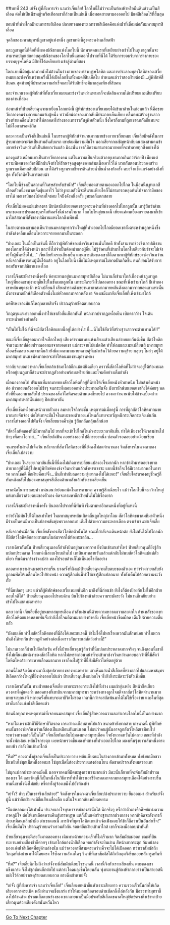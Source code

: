 ##บทที่ 243 เย่จั้ง ผู้ที่สังหารเจ้า นามว่าเจี่ยเลี่ย!
โลกใบนี้ไม่ว่าจะเป็นท้องฟ้าหรือผืนดินล้วนเป็นสีเลือด ต่อให้เป็นพืชหญ้าหรือเทือกเขาก็ล้วนเป็นเช่นนี้ เมื่อทอดสายตามองออกไป มีแต่สีเลือดไร้ที่สิ้นสุด

ขอบฟ้าที่ห่างไกลมีทะเลทรายสีเลือด ปลายทางของทะเลทรายสีเลือดคือแอ่งน้ำที่เชื่อมต่อกับมหาสมุทรสีเลือด

จุดลึกของมหาสมุทรมีภูเขาอยู่แห่งหนึ่ง ภูเขาแห่งนี้สูงตระหง่านเสียดฟ้า

และภูเขาลูกนี้ก็คือที่ตั้งของปณิธานแห่งโลกใบนี้ นักพรตคนแรกที่เหยียบย่างเข้าไปในภูเขาลูกนั้นจะสามารถปลุกเสกควบคุมปณิธานของโลกใบนี้และออกไปจากที่นี่ได้ ได้รับการยอมรับจากร่างกายของบรรพบุรุษโลหิต มีสิทธิ์ได้เหยียบย่างเข้าสู่ด่านที่สอง

โลกแบบนี้มีอยู่มากมายนับไม่ถ้วนในร่างกายของบรรพบุรุษโลหิต และการประลองบุตรโลหิตของเซวี่ยเหมยและซ่งจวินหว่านครั้งนี้ได้เปิดโลกขึ้นทั้งหมดยี่สิบเอ็ดใบ กำหนดแล้วว่าสองฝ่ายต้องมี...ผู้พิทักษ์สี่สิบคน สุดท้ายผู้ที่ประสบความสำเร็จและได้รับสิทธิ์จะมีมากสุดเพียงยี่สิบคน

และจำนวนของผู้พิทักษ์ที่ทั้งเซวี่ยเหมยและซ่งจวินหว่านพามาก็จะตัดสินความได้เปรียบและเสียเปรียบของด่านที่สอง

ก่อนหน้าที่ป๋ายเสี่ยวฉุนจะมาเยือนโลกแห่งนี้ ผู้พิทักษ์ของเซวี่ยเหมยได้เข้ามาด้านในก่อนแล้ว นี่คือชายวัยกลางคนร่างกายผอมแห้งผู้หนึ่ง ทว่านัยน์ตาของเขากลับมีประกายเย็นเยียบ คลื่นตบะสร้างฐานรากช่วงท้ายเคลื่อนไหวทำให้ตลอดทั้งร่างของเขาราวกับงูพิษตัวหนึ่ง ซึ่งใครก็ตามที่ถูกเขาฉกกัดก็แทบจะไม่มีโอกาสรอดชีวิต

และความเป็นจริงก็เป็นเช่นนี้ ในบรรดาผู้พิทักษ์จำนวนมากมายข้างกายเซวี่ยเหมย เจี่ยเลี่ยมีพลังในการสู้รบมากพอจะจัดเป็นสามอันดับแรก เขาย่อมมีความมั่นใจ นอกเสียจากเผชิญหน้ากับคนสองสามคนข้างกายซ่งจวินหว่านที่เป็นข้อยกเว้นแล้ว มิฉะนั้น เขาก็มีความสามารถมากพอที่จะทำลายทุกสิ่งอย่างได้

มองดูแล้วเหมือนเขาเป็นชายวัยกลางคน แต่ในความเป็นจริงแล้วอายุเขามากเกินกว่าร้อยปี เพียงแต่ความพิเศษของวิชาที่ฝึกฝนจึงทำให้รักษาจุดสูงสุดของกล้ามเนื้อเอาไว้ได้ บวกกับตอนประลองสร้างฐานรากเมื่อหกสิบปีก่อน เขาได้สร้างฐานรากชีพจรดินด้วยน้ำขึ้นน้ำลงห้าครั้ง ตบะจึงแข็งแกร่งอย่างถึงที่สุด ทั้งยังถนัดในการลอบฆ่า

“โลกใบนี้ช่างเป็นสถานที่วิเศษสำหรับข้านัก!” เจี่ยเลี่ยทอดสายตามองออกไปไกล ในมือหนีบงูทะเลสีเลือดตัวหนึ่งขนาดเจ็ดชุ่นเอาไว้ ไม่ว่างูทะเลตัวนี้จะดิ้นรนเพียงใดก็ไม่สามารถหลุดพ้นไปจากกำมือของเขาได้ พอเขาบีบลงไปตามใจชอบ ใจปังดังหนึ่งครั้ง งูทะเลก็แตกสลาย

เจี่ยเลี่ยไม่มองแม้แต่หางตา นัยน์ตามีเพียงยอดเขาสูงตระหง่านที่ห่างออกไปไกลลูกนั้น เขารู้สึกว่าด่านแรกของการประลองบุตรโลหิตครั้งนี้น่าสนใจมาก โลกใบใหญ่ขนาดนี้ เพียงแค่ตนเยื้องกรายลงมาก็เข้ามาใกล้สถานที่ตั้งของปณิธานแห่งโลกถึงเพียงนี้

ในสายตาของเขามองเห็นว่าบนมหาสมุทรกว้างใหญ่ที่ห่างออกไปไกลมียอดเขาตั้งตระหง่านลูกหนึ่งซึ่งกำลังส่งคลื่นเคลื่อนไหวกระจายออกมาเป็นระลอก

“ช่างเถอะ ในเมื่อเป็นเช่นนี้ ก็ถือว่าผู้พิทักษ์ของซ่งจวินหว่านนั่นโชคดี ข้าทั้งสามารถช่วงชิงเอาปณิธานของโลกมาได้ล่วงหน้า และทั้งไม่จำเป็นต้องฆ่าแกงผู้อื่น ไม่รู้ว่าคนที่เข้ามาในโลกใบเดียวกับข้าจะใช่เจ้าเย่จั้งผู้นั้นหรือไม่...” เจี่ยเลี่ยหัวเราะเสียงเย็น แผนการเดิมของเขาก็คือตามหาผู้พิทักษ์ของซ่งจวินหว่าน หลังจากสังหารคนผู้นั้นได้แล้ว อยู่ในโลกใบนี้ เมื่อไม่มีเหตุการณ์ไม่คาดฝันเกิดขึ้น ตนก็ย่อมได้รับการยอมรับจากปณิธานของโลก

เวลานี้จึงสะบัดร่างหนึ่งครั้ง ห้อทะยานอยู่บนมหาสมุทรสีเลือด ไม่นานก็เข้ามาใกล้เบื้องหน้าภูเขาลูกใหญ่ที่ยอดเขาพุ่งทะลุขึ้นไปในชั้นเมฆลูกนั้น เขาระมัดระวังไปตลอดทาง ขณะที่เพิ่งเข้ามาใกล้ ฝีเท้าของเขาพลันหยุดชะงัก หน้าเปลี่ยนสี เสียงคำรามดังเขย่านภากาศมากมายพลันดังออกมาจากยอดเขาแห่งนั้น มังกรขนาดยักษ์สีเลือดตัวหนึ่งโผล่หัวออกมาจากหลังเขา จ้องเขม็งมายังเจี่ยเลี่ยที่เพิ่งเข้ามาใกล้

แค่ศีรษะของมันก็ใหญ่หลายสิบจั้ง ปราณดุร้ายซัดตลบอบอวล

วิกฤตรุนแรงระลอกหนึ่งทำให้เขาตัวสั่นเยือกทันที หน้าผากปรากฏเหงื่อเย็น เบิกตากว้าง ใจเต้นกระหน่ำอย่างบ้าคลั่ง

“เป็นไปไม่ได้ ที่นี่จะมีสัตว์โลหิตแบบนี้อยู่ได้อย่างไร นี่...นี่ไม่ใช่สัตว์ที่สร้างฐานรากจะต้านทานได้!!”

ขณะที่เจี่ยเลี่ยสูดลมหายใจเฮือกใหญ่ เสียงคำรามแหบแห้งเสียงแล้วเสียงเล่าทยอยกันดังขึ้น สัตว์โหลิตจำนวนมากปล่อยปราณออกมาจากยอดเขา แผ่กระจายไปแปดทิศ ทำให้ลมและเมฆเปลี่ยนสี มหาสมุทรเลือดซัดตลบ นอกจากนี้แล้วยังมีดวงตามากมายหลายคู่ที่แฝงเร้นไว้ด้วยความดุร้าย ผลุบๆ โผล่ๆ อยู่ใต้มหาสมุทร แน่นขนัดมากพอจะทำให้คนมองขนลุกขนพอง

ราวกับจะบอกว่าหากเจี่ยเลี่ยกล้าเข้ามาใกล้อีกแม้แต่นิดเดียว คราวนี้สัตว์โลหิตที่ไม่ว่าจะอยู่ใต้ท้องทะเลหรืออยู่บนภูเขาก็ล้วนจะปรากฏตัวอย่างพร้อมเพรียงกันและโจมตีอย่างเต็มกำลัง

เมื่อมองออกไป ปริมาณที่มากมายของสัตว์โลหิตที่อยู่ที่นี่ทำให้เจี่ยเลี่ยหนังหัวชาหนึบ ไม่กล้าเดินหน้าต่อ ก้าวถอยหลังออกไปช้าๆ จนกระทั่งถอยออกห่างประมาณพันจั้ง มังกรยักษ์บนยอดเขาถึงได้ค่อยๆ หดหัวที่ยื่นออกมากลับไป ปราณของสัตว์โลหิตรอบด้านเองก็หายไป ดวงตาจำนวนนับไม่ถ้วนเบื้องล่างมหาสมุทรเหล่านั้นค่อยๆ ปิดเข้าหากัน

เจี่ยเลี่ยเช็ดเหงื่อบนหน้าผากตัวเอง ลมหายใจถี่กระชั้น เหตุการณ์เมื่อครู่นี้ การที่ถูกสัตว์โลหิตมากมายมากมายจับจ้อง ต่อให้เขาจะมั่นใจในตบะของตัวเองแค่ไหนก็แทบจะขวัญหนีกระเจิดกระเจิงเช่นกัน เวลานี้ห่างออกไปพันจั้ง เจี่ยเลี่ยขมวดคิ้วมุ่น รู้สึกกลัดกลุ้มเล็กน้อย

“สัตว์โลหิตของที่นี่มีมากเกินไป ยากที่จะเข้าไปใกล้ในช่วงระยะเวลาอันสั้น ทำได้เพียงรอให้เวลาผ่านไปช้าๆ เพื่อหาโอกาส...” เจี่ยเลี่ยกัดฟัน ถอยห่างออกไปอีกระยะหนึ่ง ซ่อนตัวรอคอยอย่างเงียบเชียบ

จนกระทั่งผ่านไปเจ็ดวัน หลังจากที่สัตว์โลหิตของที่นี่ยังคงไม่ลดจำนวนลง จิตสังหารในดวงตาของเจี่ยเลี่ยก็เปล่งวาบ

“ช่างเถอะ ในระยะเวลาอันสั้นนี้ที่นี่คงไม่เกิดการเปลี่ยนแปลงอะไรมากนัก หากข้ามัวมารออย่างยากลำบากอยู่ที่นี่ก็สู้ไปหาผู้พิทักษ์ของซ่งจวินหว่านแล้วสังหารเขาซะ แบบนี้ข้าก็จะได้มีเวลามากพอในการรอ หากโชคดี อีกฝ่ายคือเย่จั้ง...นั่นก็เท่ากับลดความยุ่งยากลงไปได้เยอะ!” เจี่ยเลี่ยไตร่ตรองอยู่ชั่วครู่ก็หันหลังกลับไปมองมหาสมุทรสีเลือดด้านหลังแล้วหัวเราะเสียงเย็น

เขาถนัดในการลอบฆ่า แน่นอนว่าย่อมถนัดในการตามหา ความรู้สึกเฉียบไว แม้ว่าโลกใบนี้จะกว้างใหญ่ แต่เขาเชื่อว่าด้วยตบะของตัวเอง คิดจะตามหาอีกฝ่ายนั้นไม่ใช่เรื่องยาก

เวลานี้จึงสะบัดร่างหนึ่งครั้ง บินออกไปจากที่นี่ทันที เริ่มตามหาอีกคนหนึ่งที่อยู่ที่แห่งนี้

ทว่ายังไม่ทันไปได้ไกลเท่าไหร่ ในมหาสมุทรพลันเกิดคลื่นลูกใหญ่ถาโถม สัตว์โลหิตขนาดมหึมาตัวหนึ่ง มีร่างเป็นคนมีหางเป็นปลาพลันพุ่งพรวดออกมา เต็มไปด้วยความกระหายเลือด ตรงเข้าเข่นฆ่าเจี่ยเลี่ย

หลังจากประมือกัน เจี่ยเลี่ยสังหารสัตว์โลหิตตัวนั้นได้ ขณะที่กำลังจะเดินหน้าต่อ ยังไม่ทันได้ไปไกลนักก็มีสัตว์โลหิตอีกสองสามตนโผล่มาจากใต้ท้องทะเลลึก...

เวลาเดียวกันนั้น ป๋ายเสี่ยวฉุนเองก็กำลังบินอยู่กลางอากาศ ยิ่งบินเข้ามาเท่าไหร่ ป๋ายเสี่ยวฉุนก็ยิ่งรู้สึกแปลกประหลาด โลกแห่งนี้สงบเงียบเกินไป เขาบินมาหลายวันแล้วแต่กลับไม่พบสัตว์โลหิตแม้แต่ตัวเดียว พื้นดินรกร้างว่างเปล่า มองไปรอบด้านก็ไม่เห็นอะไรสักอย่าง

ตลอดทางเขาผ่านมาอย่างราบรื่น บางครั้งที่ถึงแม้ป๋ายเสี่ยวฉุนจะเก็บตบะของตัวเอง ทว่าร่างกายกลับยังถูกลมพัดให้เคลื่อนไหวไปข้างหน้า ความรู้สึกเช่นนี้ทำให้เขารู้สึกแปลกมาก ทั้งยังเต็มไปด้วยความระวังภัย

“ที่นี่แปลกๆ แหะ แล้วก็ผู้พิทักษ์ของเซวี่ยเหมยนั่นอีก มาถึงที่นี่ก่อนข้า ยังไงก็ต้องป้องกันไม่ให้อีกฝ่ายลอบใจตีได้” ป๋ายเสี่ยวฉุนมองไปรอบด้าน บินไปข้างหน้าด้วยความระมัดระวัง ไม่นานก็เหยียบย่างเข้าไปในเขตทะเลทราย

และเวลานี้ เจี่ยเลี่ยที่อยู่บนมหาสมุทรเลือด กำลังเผ่นหนีด้วยความหวาดผวาและตกใจ ด้านหลังของเขา สัตว์โลหิตขนาดหลายพันจั้งกำลังไล่โจมตีตามมาอย่างบ้าคลั่ง เจี่ยเลี่ยหน้าซีดเผือด เต็มไปด้วยความตื่นกลัว

“บัดซบเอ๊ย ทำไมสัตว์โลหิตของที่นี่ถึงได้เยอะขนาดนี้ ข้าไม่ได้ไปหาเรื่องพวกมันสักหน่อย ทำไมพวกมันถึงได้พากันปรากฏตัวอย่างต่อเนื่องราวกับกระแสสัตว์อย่างนี้!”

ไม่นานเวลาก็ผ่านไปอีกสิบวัน ครั้งนี้ป๋ายเสี่ยวฉุนรู้สึกว่าที่นี่แปลกประหลาดมากจริงๆ จนถึงตอนนี้เขาก็ยังไม่เห็นแม้แต่เงาของสัตว์โลหิต หากไม่เพราะก่อนหน้าที่จะเข้ามาซ่งจวินหว่านเคยบอกว่าที่นี่มีสัตว์โลหิตโหดร้ายกระหายเลือดมากมาย เขาก็คงไม่รู้ว่าที่นี่ยังมีสัตว์โลหิตอยู่ด้วย

ตอนนี้ใกล้จ้ะเดินทางมาถึงสุดปลายทางของทะเลทราย เขาเห็นแอ่งน้ำสีเลือดที่ห่างออกไปและมหาสมุทรสีเลือดกว้างใหญ่ที่ยิ่งห่างออกไปแล้ว ป๋ายเสี่ยวฉุนยิ่งแปลกใจ ทั้งยังยิ่งระมัดระวังตัวเพิ่มขึ้น

เวลาเดียวกันนั้น ทางฝ่ายของเจี่ยเลี่ย เขากระเซอะกระเซิงไปทั้งร่าง ผมเผ้ายุ่งเหยิง สีหน้าซีดเซียว ดวงตาทั้งคู่แดงก่ำ ตลอดทางที่เขาบินจากมหาสมุทรมา ระหว่างทางถูกโจมตีจากสัตว์โลหิตจำนวนมากแทบจะทุกนาที หลายครั้งที่แทบจะเอาชีวิตไม่รอด เวลานี้กว่าจะสลัดพ้นมาได้ไม่ใช่เรื่องง่าย และในที่สุดเขาก็มาถึงแอ่งน้ำสีเลือดแล้ว

ย้อนนึกทุกภาพเหตุการณ์ที่เจอบนมหาสมุทร เจี่ยเลี่ยก็รู้สึกหวาดผวาและยำเกรงโลกใบนี้เป็นอย่างมาก

“หากไม่เพราะข้ามีวิธีรักษาชีวิตรอด เกรงว่าคงเกือบตายไปแล้ว ขนาดข้ายังยากลำบากขนาดนี้ ผู้พิทักษ์คนนั้นของซ่งจวินหว่านก็ต้องเป็นเหมือนกันแน่นอน ไม่แน่ว่าคนผู้นั้นอาจถูกสัตว์โหลิตเขมือบไประหว่างทางแล้วก็เป็นได้" เจี่ยเลี่ยหันกลับไปมองมหาสมุทรเลือด ใจยังหวาดหวั่นไม่คลาย ขณะที่กำลังจะนั่งพักผ่อน พลันใจกระตุก เงยหน้าพรวดขึ้นมองทิศทางที่ห่างออกไปไกล มองเห็นรุ้งยาวเส้นหนึ่งตรงขอบฟ้า กำลังบินเข้ามาใกล้

“หืม?” ดวงตาทั้งคู่ของเจี่ยเลี่ยเป็นประกายวาบ พลันเก็บตบะในร่างกายเข้ามาทั้งหมด ทั้งยังยกมือขวาขึ้นหยิบไข่มุกเม็ดหนึ่งออกมา ไข่มุกเม็ดนี้ส่องประกายแสงอ่อนโยน ตัดขาดปราณทั้งหมดของเขา

ไข่มุกแปลกประหลาดเม็ดนี้ นอกจากคนที่มีตบะสูงกว่าเขามากแล้ว มิฉะนั้นก็ยากที่จะจับสัมผัสปราณของเขา ได้ และวัตถุนี้ก็เป็นหนึ่งในวิธีการที่ทำให้เขาเอาชีวิตรอดมาจากมหาสมุทรเลือดได้อย่างราบรื่น ยามนี้เขานั่งนิ่งไม่ขยับ หรี่ตาทั้งคู่จ้องเขม็งไปยังท้องฟ้า

“เย่จั้ง? ฮ่าๆ เป็นเขาจริงเสียด้วย!” จิตสังหารในดวงตาเจี่ยเลี่ยเปล่งประกายวาบ ยิ้มออกมา สำหรับเย่จั้งผู้นี้ แม้ว่าอีกฝ่ายจะมีชื่อเสียงเลื่องลือ แต่ในใจเขากลับเหยียดหยาม

“ก็แค่หลอมยาได้เท่านั้น ประจบเอาใจบุรพาจารย์ของสำนักได้ นึกจริงๆ หรือว่าตัวเองคือศิษย์แห่งความภาคภูมิใจ ต่อให้เขาเลือดหวนคืนสู่บรรพบุรุษ แต่ก็เป็นแค่สร้างฐานรากช่วงกลาง หากข้าคิดจะสังหารก็ง่ายเหมือนพลิกฝ่ามือ ฆ่าเขาตอนนี้ ภารกิจที่บุตรโลหิตเขาเส้าเจ๋อเฟิงมอบให้ข้าก็ถือว่าเป็นอันสำเร็จ!” เจี่ยเลี่ยมั่นใจ ปราณดุร้ายบนร่างรวมตัวกัน รอแค่อีกฝ่ายเข้ามาใกล้ เขาก็จะลงมือลอบฆ่าทันที

ป๋ายเสี่ยวฉุนระมัดระวังมาตลอดทาง เดินทางด้วยความเร็วที่ไม่เร็วมาก จิตสัมผัสแผ่ออก ขณะที่บินทะยานอย่างเชื่องช้าก็ค่อยๆ เข้ามาใกล้แอ่งน้ำสีเลือด พอกำลังจะบินผ่าน สีหน้าเขากระตุก ก้มหน้าลงมองแอ่งน้ำสีเลือดที่อยู่ด้านล่างนั่น แม้ว่าดวงตาที่สามตรงหว่างคิ้วจะไม่ได้เปิดออก ทว่าเขาสัมผัสถึงวิกฤตที่ส่งผ่านมาได้โดยตรง ไร้ซึ่งความลังเลใดๆ วินาทีที่เขาสัมผัสได้ถึงวิกฤตจึงรีบถอยหลังกรูดทันที

“หืม?” เจี่ยเลี่ยนึกไม่ถึงว่าเย่จั้งจะมีสัมผัสเฉียบไวขนาดนี้ เวลานี้จึงหัวเราะเสียงเย็น ตบะของเขาแข็งแกร่ง จึงไม่ซุกซ่อนอีกต่อไป แต่กระโดดผลุงขึ้นโดยพลัน พุ่งทะยานสู่ท้องฟ้ากลายร่างเป็นสายอสนี แฝงไว้ด้วยปราณดุร้ายตลบอบอวล ตรงดิ่งเข้าหาเย่จั้ง

“เย่จั้ง ผู้ที่สังหารเจ้า นามว่าเจี่ยเลี่ย!” เจี่ยเลี่ยเงยหน้าขึ้นหัวเราะเสียงยาว ความรวดเร็วนั้นก่อให้เกิดเสียงอากาศระเบิด พลังอำนาจแข็งแกร่ง ทำให้หมอกเลือดรอบด้านซัดกลิ้งไล่หลังกัน มือขวาทำมุทราชี้ลงไปด้านล่าง ปราณเลือดบนร่างของเขากลายมาเป็นมือประทับสีเลือดขนาดใหญ่ยักษ์ตรงดิ่งเข้าหาป๋ายเสี่ยวฉุนด้วยเสียงดังสนั่นหวั่นไหว


------


[Go To Next Chapter]( ./61.md)